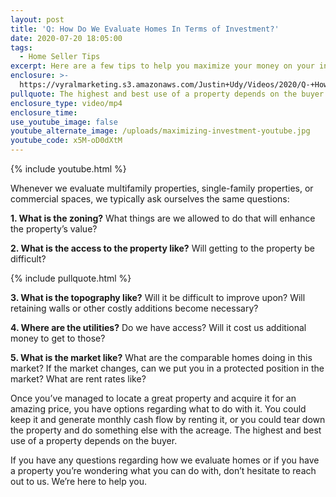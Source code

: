 ```yaml
---
layout: post
title: 'Q: How Do We Evaluate Homes In Terms of Investment?'
date: 2020-07-20 18:05:00
tags:
  - Home Seller Tips
excerpt: Here are a few tips to help you maximize your money on your investment.
enclosure: >-
  https://vyralmarketing.s3.amazonaws.com/Justin+Udy/Videos/2020/Q-+How+Do+We+Evaluate+Homes+In+Terms+of+Investment_.mp4
pullquote: The highest and best use of a property depends on the buyer.
enclosure_type: video/mp4
enclosure_time:
use_youtube_image: false
youtube_alternate_image: /uploads/maximizing-investment-youtube.jpg
youtube_code: x5M-oD0dXtM
---
```


{% include youtube.html %}

Whenever we evaluate multifamily properties, single-family properties, or commercial spaces, we typically ask ourselves the same questions:

**1\. What is the zoning?** What things are we allowed to do that will enhance the property’s value?

**2\. What is the access to the property like?** Will getting to the property be difficult?

{% include pullquote.html %}

**3\. What is the topography like?** Will it be difficult to improve upon? Will retaining walls or other costly additions become necessary?

**4\. Where are the utilities?** Do we have access? Will it cost us additional money to get to those?&nbsp;

**5\. What is the market like?** What are the comparable homes doing in this market? If the market changes, can we put you in a protected position in the market? What are rent rates like?

Once you’ve managed to locate a great property and acquire it for an amazing price, you have options regarding what to do with it. You could keep it and generate monthly cash flow by renting it, or you could tear down the property and do something else with the acreage. The highest and best use of a property depends on the buyer.

If you have any questions regarding how we evaluate homes or if you have a property you’re wondering what you can do with, don’t hesitate to reach out to us. We’re here to help you.